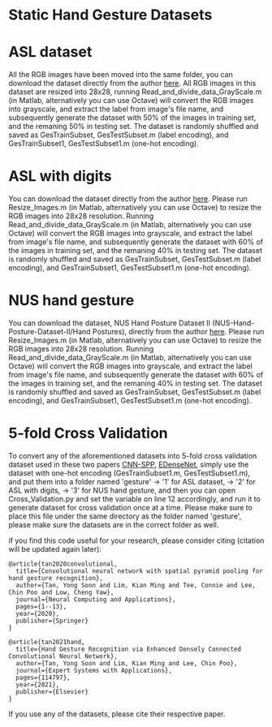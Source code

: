 # Static Hand Gesture Datasets

# ASL dataset
All the RGB images have been moved into the same folder, you can download the dataset directly from the author [here](http://empslocal.ex.ac.uk/people/staff/np331/index.php?section=FingerSpellingDataset).
All RGB images in this dataset are resized into 28x28, running Read_and_divide_data_GrayScale.m (in Matlab, alternatively you can use Octave) will convert the RGB images into grayscale, and extract the label from image's file name, and subsequently generate the dataset with 50% of the images in training set, and the remaning 50% in testing set. The dataset is randomly shuffled and saved as GesTrainSubset, GesTestSubset.m (label encoding), and GesTrainSubset1, GesTestSubset1.m (one-hot encoding).

# ASL with digits
You can download the dataset directly from the author [here](https://www.massey.ac.nz/~albarcza/gesture_dataset2012.html).
Please run Resize_Images.m (in Matlab, alternatively you can use Octave) to resize the RGB images into 28x28 resolution.
Running Read_and_divide_data_GrayScale.m (in Matlab, alternatively you can use Octave) will convert the RGB images into grayscale, and extract the label from image's file name, and subsequently generate the dataset with 60% of the images in training set, and the remaning 40% in testing set. The dataset is randomly shuffled and saved as GesTrainSubset, GesTestSubset.m (label encoding), and GesTrainSubset1, GesTestSubset1.m (one-hot encoding).

# NUS hand gesture
You can download the dataset, NUS Hand Posture Dataset II (NUS-Hand-Posture-Dataset-II/Hand Postures), directly from the author [here](https://www.ece.nus.edu.sg/stfpage/elepv/NUS-HandSet/).
Please run Resize_Images.m (in Matlab, alternatively you can use Octave) to resize the RGB images into 28x28 resolution.
Running Read_and_divide_data_GrayScale.m (in Matlab, alternatively you can use Octave) will convert the RGB images into grayscale, and extract the label from image's file name, and subsequently generate the dataset with 60% of the images in training set, and the remaning 40% in testing set. The dataset is randomly shuffled and saved as GesTrainSubset, GesTestSubset.m (label encoding), and GesTrainSubset1, GesTestSubset1.m (one-hot encoding).

# 5-fold Cross Validation
To convert any of the aforementioned datasets into 5-fold cross validation dataset used in these two papers [CNN-SPP](https://link.springer.com/article/10.1007/s00521-020-05337-0), [EDenseNet](https://doi.org/10.1016/j.eswa.2021.114797), simply use the dataset with one-hot encoding (GesTrainSubset1.m, GesTestSubset1.m), and put them into a folder named 'gesture' -> '1' for ASL dataset, -> '2' for ASL with digits, -> '3' for NUS hand gesture, and then you can open Cross_Validation.py and set the variable on line 12 accordingly, and run it to generate dataset for cross validation once at a time. Please make sure to place this file under the same directory as the folder named 'gesture', please make sure the datasets are in the correct folder as well.

if you find this code useful for your research, please consider citing (citation will be updated again later):

    @article{tan2020convolutional,
      title={Convolutional neural network with spatial pyramid pooling for hand gesture recognition},
      author={Tan, Yong Soon and Lim, Kian Ming and Tee, Connie and Lee, Chin Poo and Low, Cheng Yaw},
      journal={Neural Computing and Applications},
      pages={1--13},
      year={2020},
      publisher={Springer}
    }
    
    @article{tan2021hand,
      title={Hand Gesture Recognition via Enhanced Densely Connected Convolutional Neural Network},
      author={Tan, Yong Soon and Lim, Kian Ming and Lee, Chin Poo},
      journal={Expert Systems with Applications},
      pages={114797},
      year={2021},
      publisher={Elsevier}
    }
    
If you use any of the datasets, please cite their respective paper.

